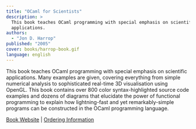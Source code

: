 ```yaml
---
title: "OCaml for Scientists"
description: >
  This book teaches OCaml programming with special emphasis on scientific
  applications.
authors:
  - "Jon D. Harrop"
published: "2005"
cover: books/harrop-book.gif
language: english
---
```


This book teaches OCaml programming with special emphasis on scientific
applications. Many examples are given, covering everything from simple
numerical analysis to sophisticated real-time 3D visualisation using
OpenGL. This book contains over 800 color syntax-highlighted source code
examples and dozens of diagrams that elucidate the power of functional
programming to explain how lightning-fast and yet remarkably-simple
programs can be constructed in the OCaml programming language.

[Book Website](http://www.ffconsultancy.com/products/ocaml_for_scientists/index.html)
| [Ordering Information](http://www.ffconsultancy.com/products/ocaml_for_scientists/index.html)
